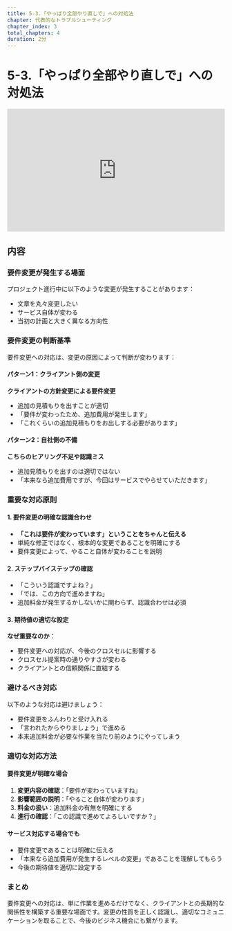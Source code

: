 ```yaml
---
title: 5-3.「やっぱり全部やり直しで」への対処法
chapter: 代表的なトラブルシューティング
chapter_index: 3
total_chapters: 4
duration: 2分
---
```


# 5-3.「やっぱり全部やり直しで」への対処法

<div style="position: relative; padding-bottom: 56.25%; height: 0;"><iframe src="https://www.loom.com/embed/c831426db9d64f629fcad845a32d3655?sid=a93738af-e047-4c19-980c-91747dd4a215" frameborder="0" webkitallowfullscreen mozallowfullscreen allowfullscreen style="position: absolute; top: 0; left: 0; width: 100%; height: 100%;"></iframe></div>

## 内容

### 要件変更が発生する場面

プロジェクト進行中に以下のような変更が発生することがあります：
- 文章を丸々変更したい
- サービス自体が変わる
- 当初の計画と大きく異なる方向性

### 要件変更の判断基準

要件変更への対応は、変更の原因によって判断が変わります：

#### パターン1：クライアント側の変更
**クライアントの方針変更による要件変更**
- 追加の見積もりを出すことが適切
- 「要件が変わったため、追加費用が発生します」
- 「これくらいの追加見積もりをお出しする必要があります」

#### パターン2：自社側の不備
**こちらのヒアリング不足や認識ミス**
- 追加見積もりを出すのは適切ではない
- 「本来なら追加費用ですが、今回はサービスでやらせていただきます」

### 重要な対応原則

#### 1. 要件変更の明確な認識合わせ
- **「これは要件が変わっています」ということをちゃんと伝える**
- 単純な修正ではなく、根本的な変更であることを明確にする
- 要件変更によって、やること自体が変わることを説明

#### 2. ステップバイステップの確認
- 「こういう認識ですよね？」
- 「では、この方向で進めますね」
- 追加料金が発生するかしないかに関わらず、認識合わせは必須

#### 3. 期待値の適切な設定
**なぜ重要なのか**：
- 要件変更への対応が、今後のクロスセルに影響する
- クロスセル提案時の通りやすさが変わる
- クライアントとの信頼関係に直結する

### 避けるべき対応

以下のような対応は避けましょう：
- 要件変更をふんわりと受け入れる
- 「言われたからやりましょう」で進める
- 本来追加料金が必要な作業を当たり前のようにやってしまう

### 適切な対応方法

#### 要件変更が明確な場合
1. **変更内容の確認**：「要件が変わっていますね」
2. **影響範囲の説明**：「やること自体が変わります」
3. **料金の扱い**：追加料金の有無を明確にする
4. **進行の確認**：「この認識で進めてよろしいですか？」

#### サービス対応する場合でも
- 要件変更であることは明確に伝える
- 「本来なら追加費用が発生するレベルの変更」であることを理解してもらう
- 今後の期待値を適切に設定する

### まとめ

要件変更への対応は、単に作業を進めるだけでなく、クライアントとの長期的な関係性を構築する重要な場面です。変更の性質を正しく認識し、適切なコミュニケーションを取ることで、今後のビジネス機会にも繋がります。